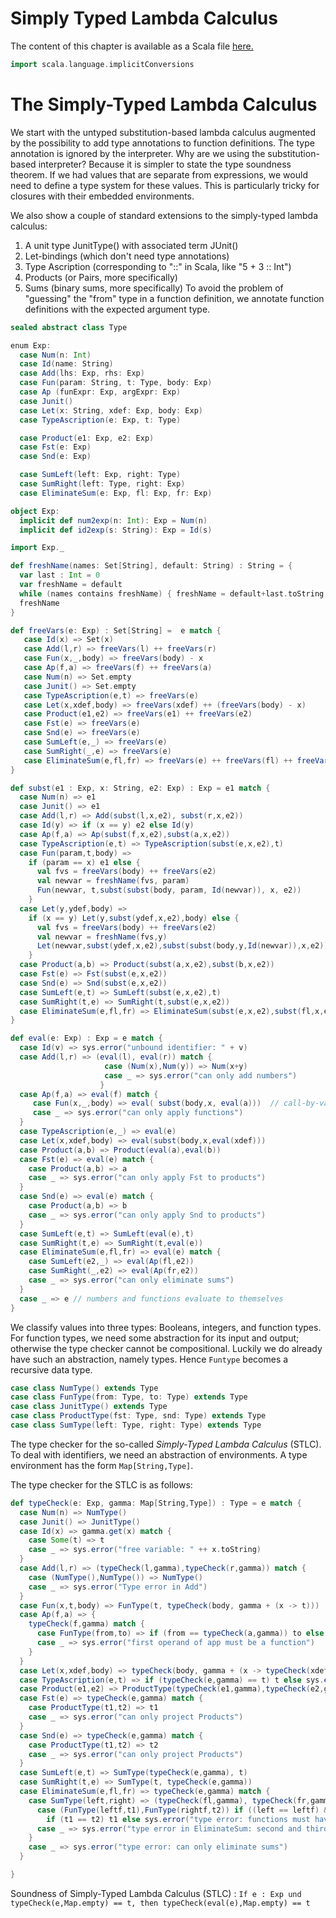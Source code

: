 # Simply Typed Lambda Calculus

The content of this chapter is available as a Scala file [here.](./stlc.scala)

```scala mdoc:invisbible
import scala.language.implicitConversions
```

The Simply-Typed Lambda Calculus
================================

We start with the untyped substitution-based lambda calculus augmented by the possibility to add type annotations to function definitions.
The type annotation is ignored by the interpreter.
Why are we using the substitution-based interpreter? Because it is simpler to state the type soundness
theorem. If we had values that are separate from expressions, we would need to define a type system for
these values. This is particularly tricky for closures with their embedded environments.

We also show a couple of standard extensions to the simply-typed lambda calculus:
1. A unit type JunitType() with associated term JUnit()
2. Let-bindings (which don't need type annotations)
3. Type Ascription (corresponding to "::" in Scala, like "5 + 3 :: Int")
4. Products (or Pairs, more specifically)
5. Sums (binary sums, more specifically)
To avoid the problem of "guessing" the "from" type in a function definition, we annotate
function definitions with the expected argument type.

```scala mdoc
sealed abstract class Type

enum Exp:
  case Num(n: Int)
  case Id(name: String)
  case Add(lhs: Exp, rhs: Exp)
  case Fun(param: String, t: Type, body: Exp)
  case Ap (funExpr: Exp, argExpr: Exp)
  case Junit()
  case Let(x: String, xdef: Exp, body: Exp)
  case TypeAscription(e: Exp, t: Type)

  case Product(e1: Exp, e2: Exp)
  case Fst(e: Exp)
  case Snd(e: Exp)

  case SumLeft(left: Exp, right: Type)
  case SumRight(left: Type, right: Exp)
  case EliminateSum(e: Exp, fl: Exp, fr: Exp)

object Exp:
  implicit def num2exp(n: Int): Exp = Num(n)
  implicit def id2exp(s: String): Exp = Id(s)

import Exp._

def freshName(names: Set[String], default: String) : String = {
  var last : Int = 0
  var freshName = default
  while (names contains freshName) { freshName = default+last.toString; last += 1; }
  freshName
}

def freeVars(e: Exp) : Set[String] =  e match {
   case Id(x) => Set(x)
   case Add(l,r) => freeVars(l) ++ freeVars(r)
   case Fun(x,_,body) => freeVars(body) - x
   case Ap(f,a) => freeVars(f) ++ freeVars(a)
   case Num(n) => Set.empty
   case Junit() => Set.empty
   case TypeAscription(e,t) => freeVars(e)
   case Let(x,xdef,body) => freeVars(xdef) ++ (freeVars(body) - x)
   case Product(e1,e2) => freeVars(e1) ++ freeVars(e2)
   case Fst(e) => freeVars(e)
   case Snd(e) => freeVars(e)
   case SumLeft(e,_) => freeVars(e)
   case SumRight(_,e) => freeVars(e)
   case EliminateSum(e,fl,fr) => freeVars(e) ++ freeVars(fl) ++ freeVars(fr)
}

def subst(e1 : Exp, x: String, e2: Exp) : Exp = e1 match {
  case Num(n) => e1
  case Junit() => e1
  case Add(l,r) => Add(subst(l,x,e2), subst(r,x,e2))
  case Id(y) => if (x == y) e2 else Id(y)
  case Ap(f,a) => Ap(subst(f,x,e2),subst(a,x,e2))
  case TypeAscription(e,t) => TypeAscription(subst(e,x,e2),t)
  case Fun(param,t,body) =>
    if (param == x) e1 else {
      val fvs = freeVars(body) ++ freeVars(e2)
      val newvar = freshName(fvs, param)
      Fun(newvar, t,subst(subst(body, param, Id(newvar)), x, e2))
    }
  case Let(y,ydef,body) =>
    if (x == y) Let(y,subst(ydef,x,e2),body) else {
      val fvs = freeVars(body) ++ freeVars(e2)
      val newvar = freshName(fvs,y)
      Let(newvar,subst(ydef,x,e2),subst(subst(body,y,Id(newvar)),x,e2))
    }
  case Product(a,b) => Product(subst(a,x,e2),subst(b,x,e2))
  case Fst(e) => Fst(subst(e,x,e2))
  case Snd(e) => Snd(subst(e,x,e2))
  case SumLeft(e,t) => SumLeft(subst(e,x,e2),t)
  case SumRight(t,e) => SumRight(t,subst(e,x,e2))
  case EliminateSum(e,fl,fr) => EliminateSum(subst(e,x,e2),subst(fl,x,e2),subst(fr,x,e2))
}

def eval(e: Exp) : Exp = e match {
  case Id(v) => sys.error("unbound identifier: " + v)
  case Add(l,r) => (eval(l), eval(r)) match {
                     case (Num(x),Num(y)) => Num(x+y)
                     case _ => sys.error("can only add numbers")
                    }
  case Ap(f,a) => eval(f) match {
     case Fun(x,_,body) => eval( subst(body,x, eval(a)))  // call-by-value
     case _ => sys.error("can only apply functions")
  }
  case TypeAscription(e,_) => eval(e)
  case Let(x,xdef,body) => eval(subst(body,x,eval(xdef)))
  case Product(a,b) => Product(eval(a),eval(b))
  case Fst(e) => eval(e) match {
    case Product(a,b) => a
    case _ => sys.error("can only apply Fst to products")
  }
  case Snd(e) => eval(e) match {
    case Product(a,b) => b
    case _ => sys.error("can only apply Snd to products")
  }
  case SumLeft(e,t) => SumLeft(eval(e),t)
  case SumRight(t,e) => SumRight(t,eval(e))
  case EliminateSum(e,fl,fr) => eval(e) match {
    case SumLeft(e2,_) => eval(Ap(fl,e2))
    case SumRight(_,e2) => eval(Ap(fr,e2))
    case _ => sys.error("can only eliminate sums")
  }
  case _ => e // numbers and functions evaluate to themselves
}
```

We classify values into three types: Booleans, integers, and function types. For function types, we need some abstraction for its input
and output; otherwise the type checker cannot be compositional. Luckily we do already have such an abstraction, namely types.
Hence ``Funtype`` becomes a recursive data type.

```scala mdoc
case class NumType() extends Type
case class FunType(from: Type, to: Type) extends Type
case class JunitType() extends Type
case class ProductType(fst: Type, snd: Type) extends Type
case class SumType(left: Type, right: Type) extends Type
```

The type checker for the so-called _Simply-Typed Lambda Calculus_  (STLC). To deal with identifiers, we need an abstraction of environments.
A type environment has the form ``Map[String,Type]``.

The type checker for the STLC is as follows:
```scala mdoc
def typeCheck(e: Exp, gamma: Map[String,Type]) : Type = e match {
  case Num(n) => NumType()
  case Junit() => JunitType()
  case Id(x) => gamma.get(x) match {
    case Some(t) => t
    case _ => sys.error("free variable: " ++ x.toString)
  }
  case Add(l,r) => (typeCheck(l,gamma),typeCheck(r,gamma)) match {
    case (NumType(),NumType()) => NumType()
    case _ => sys.error("Type error in Add")
  }
  case Fun(x,t,body) => FunType(t, typeCheck(body, gamma + (x -> t)))
  case Ap(f,a) => {
    typeCheck(f,gamma) match {
      case FunType(from,to) => if (from == typeCheck(a,gamma)) to else sys.error("type error: arg does not match expected type")
      case _ => sys.error("first operand of app must be a function")
    }
  }
  case Let(x,xdef,body) => typeCheck(body, gamma + (x -> typeCheck(xdef,gamma)))
  case TypeAscription(e,t) => if (typeCheck(e,gamma) == t) t else sys.error("type error in ascription")
  case Product(e1,e2) => ProductType(typeCheck(e1,gamma),typeCheck(e2,gamma))
  case Fst(e) => typeCheck(e,gamma) match {
    case ProductType(t1,t2) => t1
    case _ => sys.error("can only project Products")
  }
  case Snd(e) => typeCheck(e,gamma) match {
    case ProductType(t1,t2) => t2
    case _ => sys.error("can only project Products")
  }
  case SumLeft(e,t) => SumType(typeCheck(e,gamma), t)
  case SumRight(t,e) => SumType(t, typeCheck(e,gamma))
  case EliminateSum(e,fl,fr) => typeCheck(e,gamma) match {
    case SumType(left,right) => (typeCheck(fl,gamma), typeCheck(fr,gamma)) match {
      case (FunType(leftf,t1),FunType(rightf,t2)) if ((left == leftf) && (right == rightf)) =>
        if (t1 == t2) t1 else sys.error("type error: functions must have same return type")
      case _ => sys.error("type error in EliminateSum: second and third argument must be functions")
    }
    case _ => sys.error("type error: can only eliminate sums")
  }

}
```
Soundness of Simply-Typed Lambda Calculus (STLC) :
``If e : Exp und typeCheck(e,Map.empty) == t, then typeCheck(eval(e),Map.empty) == t``
